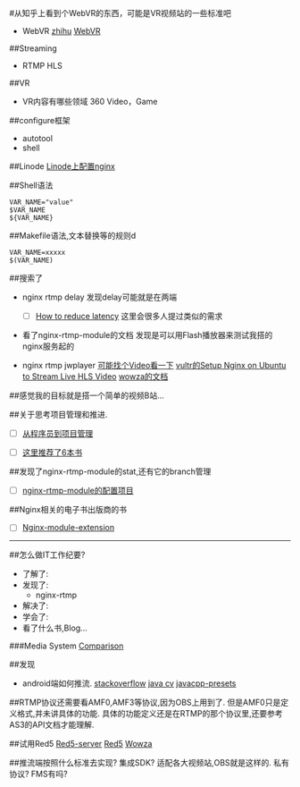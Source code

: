 #从知乎上看到个WebVR的东西，可能是VR视频站的一些标准吧
* WebVR
[zhihu](https://www.zhihu.com/question/46588080/answer/101921236)
[WebVR](https://mozvr.com/webvr-spec/)

##Streaming
* RTMP HLS

##VR
* VR内容有哪些领域
  360 Video，Game

##configure框架
* autotool
* shell

##Linode
[Linode上配置nginx](https://www.linode.com/docs/websites/nginx/how-to-configure-nginx)

##Shell语法
```
VAR_NAME="value"
$VAR_NAME
${VAR_NAME}
```
##Makefile语法,文本替换等的规则d
```
VAR_NAME=xxxxx
$(VAR_NAME)
```

##搜索了
* nginx rtmp delay
  发现delay可能就是在两端
  - [ ] [How to reduce latency](https://github.com/arut/nginx-rtmp-module/issues/378)
  这里会很多人提过类似的需求
  
* 看了nginx-rtmp-module的文档
  发现是可以用Flash播放器来测试我搭的nginx服务起的

* nginx rtmp jwplayer
[可能找个Video看一下](https://www.youtube.com/watch?v=GtoTE8oslNA)
[vultr的Setup Nginx on Ubuntu to Stream Live HLS Video](https://www.vultr.com/docs/setup-nginx-on-ubuntu-to-stream-live-hls-video)
[wowza的文档](https://www.wowza.com/forums/content.php?484-How-to-use-JW-Player-with-Wowza-Streaming-Engine#rtmp_example)

##感觉我的目标就是搭一个简单的视频B站...

##关于思考项目管理和推进.
- [ ] [从程序员到项目管理](http://developer.51cto.com/art/201211/364725.htm)
- [ ] [这里推荐了6本书](http://www.imooc.com/article/1230)


##发现了nginx-rtmp-module的stat,还有它的branch管理
- [ ] [nginx-rtmp-module的配置项目](https://github.com/arut/nginx-rtmp-module/wiki/Directives)


##Nginx相关的电子书出版商的书
- [ ] [Nginx-module-extension](https://www.packtpub.com/networking-and-servers/nginx-module-extension)

---
##怎么做IT工作纪要?
  * 了解了:
  * 发现了:
    * nginx-rtmp
  * 解决了:
  * 学会了:
  * 看了什么书,Blog...

###Media System
[Comparison](https://en.wikipedia.org/wiki/Comparison_of_streaming_media_systems)

##发现
* android端如何推流.
[stackoverflow](http://stackoverflow.com/questions/29018606/android-stream-camera-as-rtmp-stream)
[java cv](https://github.com/bytedeco/javacv)
[javacpp-presets](https://github.com/bytedeco/javacpp-presets)

##RTMP协议还需要看AMF0,AMF3等协议,因为OBS上用到了.
但是AMF0只是定义格式,并未讲具体的功能.
具体的功能定义还是在RTMP的那个协议里,还要参考AS3的API文档才能理解.

##试用Red5
[Red5-server](https://github.com/Red5/red5-server)
[Red5](http://red5.org/) 
[Wowza](https://www.wowza.com/)

##推流端按照什么标准去实现?
  集成SDK?
  适配各大视频站,OBS就是这样的.
  私有协议?
  FMS有吗?